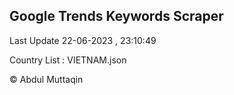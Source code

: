 

## Google Trends Keywords Scraper 
 
Last Update 22-06-2023 , 23:10:49

Country List :
VIETNAM.json



© Abdul Muttaqin 
